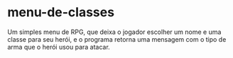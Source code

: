 # menu-de-classes
Um simples menu de RPG, que deixa o jogador escolher um nome e uma classe para seu herói, e o programa retorna uma mensagem com o tipo de arma que o herói usou para atacar.
